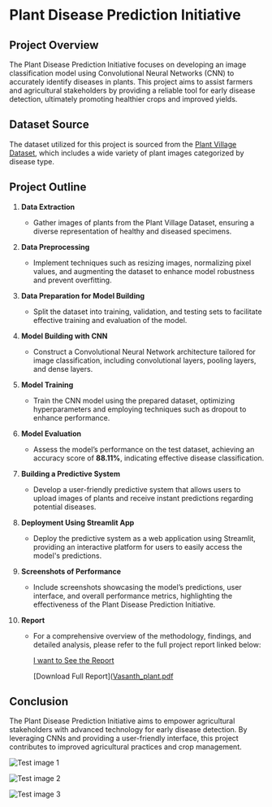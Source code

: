 # Plant Disease Prediction Initiative

## Project Overview
The Plant Disease Prediction Initiative focuses on developing an image classification model using Convolutional Neural Networks (CNN) to accurately identify diseases in plants. This project aims to assist farmers and agricultural stakeholders by providing a reliable tool for early disease detection, ultimately promoting healthier crops and improved yields.

## Dataset Source
The dataset utilized for this project is sourced from the [Plant Village Dataset](https://github.com/spMohanty/PlantVillage-Dataset), which includes a wide variety of plant images categorized by disease type.

## Project Outline

1. **Data Extraction**
   - Gather images of plants from the Plant Village Dataset, ensuring a diverse representation of healthy and diseased specimens.

2. **Data Preprocessing**
   - Implement techniques such as resizing images, normalizing pixel values, and augmenting the dataset to enhance model robustness and prevent overfitting.

3. **Data Preparation for Model Building**
   - Split the dataset into training, validation, and testing sets to facilitate effective training and evaluation of the model.

4. **Model Building with CNN**
   - Construct a Convolutional Neural Network architecture tailored for image classification, including convolutional layers, pooling layers, and dense layers.

5. **Model Training**
   - Train the CNN model using the prepared dataset, optimizing hyperparameters and employing techniques such as dropout to enhance performance.

6. **Model Evaluation**
   - Assess the model’s performance on the test dataset, achieving an accuracy score of **88.11%**, indicating effective disease classification.

7. **Building a Predictive System**
   - Develop a user-friendly predictive system that allows users to upload images of plants and receive instant predictions regarding potential diseases.

8. **Deployment Using Streamlit App**
   - Deploy the predictive system as a web application using Streamlit, providing an interactive platform for users to easily access the model's predictions.

9. **Screenshots of Performance**
   - Include screenshots showcasing the model’s predictions, user interface, and overall performance metrics, highlighting the effectiveness of the Plant Disease Prediction Initiative.
  
10. **Report**
    - For a comprehensive overview of the methodology, findings, and detailed analysis, please refer to the full project report linked below:
      
      [I want to See the Report]([https://drive.google.com/file/d/1M7x86ugvEx1r1B445u3huVkUA2TJOBSd/view?usp=drive_link](https://drive.google.com/file/d/1euTxHE-1SHAQJI0L6z4TPsbhdHXtUEyn/view?usp=drive_link)) 

      [Download Full Report]([Vasanth_plant.pdf](https://github.com/user-attachments/files/17550290/Vasanth_plant.pdf)

## Conclusion
The Plant Disease Prediction Initiative aims to empower agricultural stakeholders with advanced technology for early disease detection. By leveraging CNNs and providing a user-friendly interface, this project contributes to improved agricultural practices and crop management.

![Test image 1](https://github.com/user-attachments/assets/a8fdf76f-fe90-4dcc-b35a-52245166da44)

![Test image 2](https://github.com/user-attachments/assets/d7613f5e-3f70-4be5-9a4a-d9ca530cbc0f)

![Test image 3](https://github.com/user-attachments/assets/30ac699b-d116-454c-9748-433463ccc1d2)


